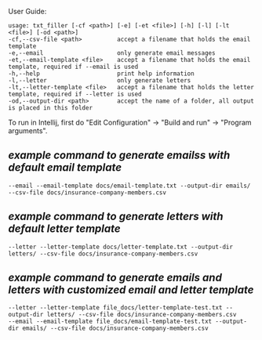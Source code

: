 
User Guide:

    usage: txt_filler [-cf <path>] [-e] [-et <file>] [-h] [-l] [-lt <file>] [-od <path>]
    -cf,--csv-file <path>          accept a filename that holds the email template
    -e,--email                     only generate email messages
    -et,--email-template <file>    accept a filename that holds the email template, required if --email is used
    -h,--help                      print help information
    -l,--letter                    only generate letters
    -lt,--letter-template <file>   accept a filename that holds the letter template, required if --letter is used
    -od,--output-dir <path>        accept the name of a folder, all output is placed in this folder


To run in Intellij, first do "Edit Configuration" -> "Build and run" -> "Program arguments".


## *example command to generate emailss with default email template*  

    --email --email-template docs/email-template.txt --output-dir emails/ --csv-file docs/insurance-company-members.csv

## *example command to generate letters with default letter template*  

    --letter --letter-template docs/letter-template.txt --output-dir letters/ --csv-file docs/insurance-company-members.csv

## *example command to generate emails and letters with customized email and letter template*  

    --letter --letter-template file_docs/letter-template-test.txt --output-dir letters/ --csv-file docs/insurance-company-members.csv
    --email --email-template file_docs/email-template-test.txt --output-dir emails/ --csv-file docs/insurance-company-members.csv